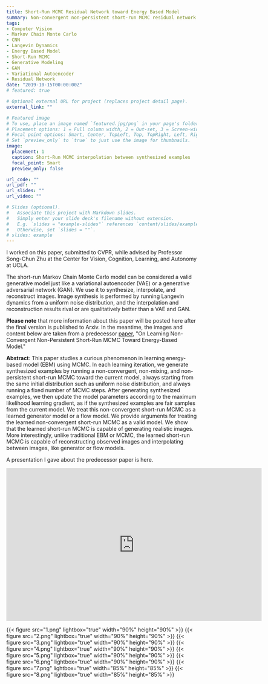 ```yaml
---
title: Short-Run MCMC Residual Network toward Energy Based Model
summary: Non-convergent non-persistent short-run MCMC residual network beats VAE and GAN for image synthesis, interpolation, and reconstruction
tags:
- Computer Vision
- Markov Chain Monte Carlo
- CNN
- Langevin Dynamics
- Energy Based Model
- Short-Run MCMC
- Generative Modeling
- GAN
- Variational Autoencoder
- Residual Network
date: "2019-10-15T00:00:00Z"
# featured: true

# Optional external URL for project (replaces project detail page).
external_link: ""

# Featured image
# To use, place an image named `featured.jpg/png` in your page's folder.
# Placement options: 1 = Full column width, 2 = Out-set, 3 = Screen-width
# Focal point options: Smart, Center, TopLeft, Top, TopRight, Left, Right, BottomLeft, Bottom, BottomRight
# Set `preview_only` to `true` to just use the image for thumbnails.
image:
  placement: 1
  caption: Short-Run MCMC interpolation between synthesized examples
  focal_point: Smart
  preview_only: false

url_code: ""
url_pdf: ""
url_slides: ""
url_video: ""

# Slides (optional).
#   Associate this project with Markdown slides.
#   Simply enter your slide deck's filename without extension.
#   E.g. `slides = "example-slides"` references `content/slides/example-slides.md`.
#   Otherwise, set `slides = ""`.
# slides: example
---
```

I worked on this paper, submitted to CVPR, while advised by Professor Song-Chun Zhu at the Center for Vision, Cognition, Learning, and Autonomy at UCLA.

The short-run Markov Chain Monte Carlo model can be considered a valid generative model just like
a variational autoencoder (VAE) or a generative adversarial network (GAN). We use it to synthesize, interpolate, and reconstruct
images. Image synthesis is performed by running Langevin dynamics from a uniform noise distribution, and the interpolation
and reconstruction results rival or are qualitatively better than a VAE and GAN.

**Please note** that more information about this paper will be posted here after the final version is published to Arxiv. In the meantime, the images and content below are taken from a predecessor [paper](https://www.arxiv.org/abs/1904.09770), "On Learning Non-Convergent Non-Persistent Short-Run MCMC Toward Energy-Based Model."

**Abstract**: This paper studies a curious phenomenon in learning energy-based model (EBM)
using MCMC. In each learning iteration, we generate synthesized examples by
running a non-convergent, non-mixing, and non-persistent short-run MCMC toward
the current model, always starting from the same initial distribution such as uniform
noise distribution, and always running a fixed number of MCMC steps. After
generating synthesized examples, we then update the model parameters according
to the maximum likelihood learning gradient, as if the synthesized examples are fair
samples from the current model. We treat this non-convergent short-run MCMC
as a learned generator model or a flow model. We provide arguments for treating
the learned non-convergent short-run MCMC as a valid model. We show that
the learned short-run MCMC is capable of generating realistic images. More
interestingly, unlike traditional EBM or MCMC, the learned short-run MCMC is
capable of reconstructing observed images and interpolating between images,
like generator or flow models.

A presentation I gave about the predecessor paper is here.

<iframe src="https://docs.google.com/presentation/d/e/2PACX-1vTwqWIG_fIb6ZLkgt-gvPCFICmBBC5C4qUC9qRLHeVKR9qdaye4w-sbobeTfbQFK6r2Vrdg5m9W2-q8/embed?start=true&loop=false&delayms=5000" frameborder="0" width="675" height="405" allowfullscreen="true" mozallowfullscreen="true" webkitallowfullscreen="true"></iframe>

{{< figure src="1.png" lightbox="true" width="90%" height="90%" >}}
{{< figure src="2.png" lightbox="true" width="90%" height="90%" >}}
{{< figure src="3.png" lightbox="true" width="90%" height="90%" >}}
{{< figure src="4.png" lightbox="true" width="90%" height="90%" >}}
{{< figure src="5.png" lightbox="true" width="90%" height="90%" >}}
{{< figure src="6.png" lightbox="true" width="90%" height="90%" >}}
{{< figure src="7.png" lightbox="true" width="85%" height="85%" >}}
{{< figure src="8.png" lightbox="true" width="85%" height="85%" >}}
